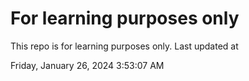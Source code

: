 # For learning purposes only
This repo is for learning purposes only.
Last updated at

Friday, January 26, 2024 3:53:07 AM

